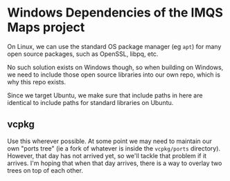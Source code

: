 # Windows Dependencies of the IMQS Maps project
On Linux, we can use the standard OS package manager (eg `apt`) for many open source packages,
such as OpenSSL, libpq, etc.

No such solution exists on Windows though, so when building on Windows, we need to include
those open source libraries into our own repo, which is why this repo exists. 

Since we target Ubuntu, we make sure that include paths in here are identical to include
paths for standard libraries on Ubuntu.

## vcpkg
Use this wherever possible. At some point we may need to maintain our own "ports tree"
(ie a fork of whatever is inside the `vcpkg/ports` directory). However, that day has
not arrived yet, so we'll tackle that problem if it arrives. I'm hoping that when that
day arrives, there is a way to overlay two trees on top of each other.